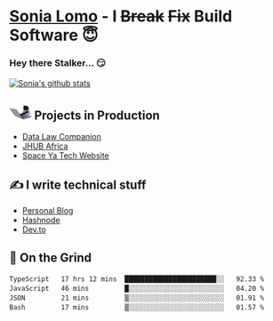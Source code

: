 # [Sonia Lomo](https://sonylomo.github.io/) - I ~~Break~~ ~~Fix~~ Build Software 😇
### Hey there Stalker... 😏 

<a href="https://github.com/sonylomo/github-readme-stats">
  <img align="center" src="https://media.giphy.com/media/lU05nFSW6Y2A/giphy.gif" alt="Sonia's github stats" />
</a>

## <img src="assets/devcat.gif" width="40"> Projects in Production
- [Data Law Companion](https://datalawcompanion.org/)
- [JHUB Africa](https://jhubafrica.com/)
- [Space Ya Tech Website](https://www.spaceyatech.com/)

## ✍️ I write technical stuff
- [Personal Blog](https://sonylomo-github-io.vercel.app/blog)
- [Hashnode](https://sonylomo.hashnode.dev/)
- [Dev.to](https://dev.to/sonylomo)

## 🤡 On the Grind
<!--START_SECTION:waka-->

```txt
TypeScript   17 hrs 12 mins  ███████████████████████░░   92.33 %
JavaScript   46 mins         █░░░░░░░░░░░░░░░░░░░░░░░░   04.20 %
JSON         21 mins         ▒░░░░░░░░░░░░░░░░░░░░░░░░   01.91 %
Bash         17 mins         ▒░░░░░░░░░░░░░░░░░░░░░░░░   01.57 %
```

<!--END_SECTION:waka-->

